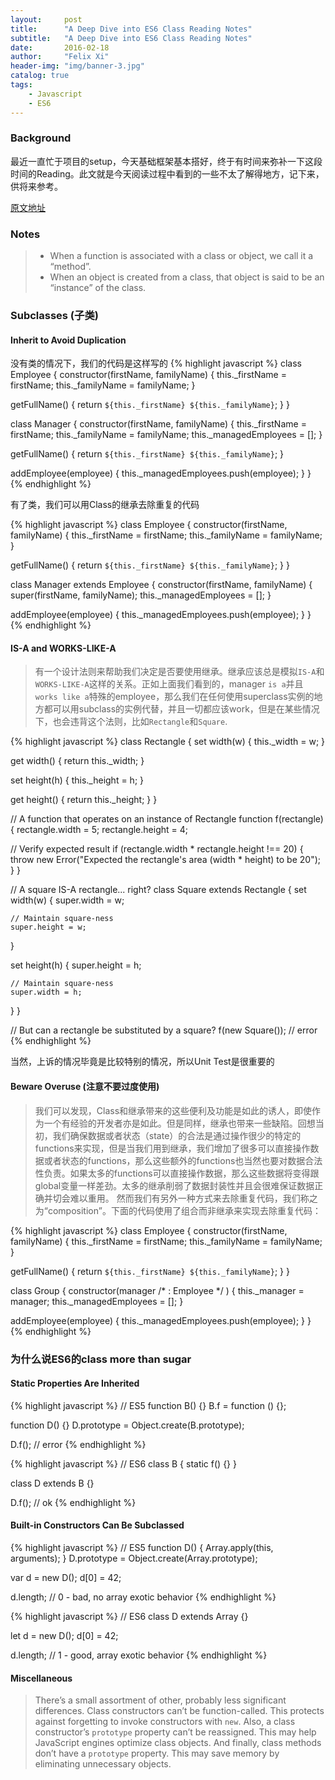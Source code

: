 ```yaml
---
layout:     post
title:      "A Deep Dive into ES6 Class Reading Notes"
subtitle:   "A Deep Dive into ES6 Class Reading Notes"
date:       2016-02-18
author:     "Felix Xi"
header-img: "img/banner-3.jpg"
catalog: true
tags:
    - Javascript
    - ES6
---
```


### Background
最近一直忙于项目的setup，今天基础框架基本搭好，终于有时间来弥补一下这段时间的Reading。此文就是今天阅读过程中看到的一些不太了解得地方，记下来，供将来参考。

[原文地址](http://www.sitepoint.com/object-oriented-javascript-deep-dive-es6-classes/)

### Notes

  > * When a function is associated with a class or object, we call it a “method”.
  > * When an object is created from a class, that object is said to be an “instance” of the class.

### Subclasses (子类)

#### Inherit to Avoid Duplication

没有类的情况下，我们的代码是这样写的
{% highlight javascript %}
class Employee {
  constructor(firstName, familyName) {
    this._firstName = firstName;
    this._familyName = familyName;
  }

  getFullName() {
    return `${this._firstName} ${this._familyName}`;
  }
}

class Manager {
  constructor(firstName, familyName) {
    this._firstName = firstName;
    this._familyName = familyName;
    this._managedEmployees = [];
  }

  getFullName() {
    return `${this._firstName} ${this._familyName}`;
  }

  addEmployee(employee) {
    this._managedEmployees.push(employee);
  }
}
{% endhighlight %}

有了类，我们可以用Class的继承去除重复的代码

{% highlight javascript %}
class Employee {
  constructor(firstName, familyName) {
    this._firstName = firstName;
    this._familyName = familyName;
  }

  getFullName() {
    return `${this._firstName} ${this._familyName}`;
  }
}

class Manager extends Employee {
  constructor(firstName, familyName) {
    super(firstName, familyName);
    this._managedEmployees = [];
  }

  addEmployee(employee) {
    this._managedEmployees.push(employee);
  }
}
{% endhighlight %}

#### IS-A and WORKS-LIKE-A

  > 有一个设计法则来帮助我们决定是否要使用继承。继承应该总是模拟`IS-A`和`WORKS-LIKE-A`这样的关系。正如上面我们看到的，manager `is a`并且`works like a`特殊的employee，那么我们在任何使用superclass实例的地方都可以用subclass的实例代替，并且一切都应该work，但是在某些情况下，也会违背这个法则，比如`Rectangle`和`Square`.

{% highlight javascript %}
class Rectangle {
  set width(w) {
    this._width = w;
  }

  get width() {
    return this._width;
  }

  set height(h) {
    this._height = h;
  }

  get height() {
    return this._height;
  }
}

// A function that operates on an instance of Rectangle
function f(rectangle) {
  rectangle.width = 5;
  rectangle.height = 4;

  // Verify expected result
  if (rectangle.width * rectangle.height !== 20) {
    throw new Error("Expected the rectangle's area (width * height) to be 20");
  }
}

// A square IS-A rectangle... right?
class Square extends Rectangle {
  set width(w) {
    super.width = w;

    // Maintain square-ness
    super.height = w;
  }

  set height(h) {
    super.height = h;

    // Maintain square-ness
    super.width = h;
  }
}

// But can a rectangle be substituted by a square?
f(new Square()); // error
{% endhighlight %}

当然，上诉的情况毕竟是比较特别的情况，所以Unit Test是很重要的

#### Beware Overuse (注意不要过度使用)

  > 我们可以发现，Class和继承带来的这些便利及功能是如此的诱人，即使作为一个有经验的开发者亦是如此。但是同样，继承也带来一些缺陷。回想当初，我们确保数据或者状态（state）的合法是通过操作很少的特定的functions来实现，但是当我们用到继承，我们增加了很多可以直接操作数据或者状态的functions，那么这些额外的functions也当然也要对数据合法性负责。如果太多的functions可以直接操作数据，那么这些数据将变得跟global变量一样差劲。太多的继承削弱了数据封装性并且会很难保证数据正确并切会难以重用。
  > 然而我们有另外一种方式来去除重复代码，我们称之为“composition”。下面的代码使用了组合而非继承来实现去除重复代码：

{% highlight javascript %}
class Employee {
  constructor(firstName, familyName) {
    this._firstName = firstName;
    this._familyName = familyName;
  }

  getFullName() {
    return `${this._firstName} ${this._familyName}`;
  }
}

class Group {
  constructor(manager /* : Employee */ ) {
    this._manager = manager;
    this._managedEmployees = [];
  }

  addEmployee(employee) {
    this._managedEmployees.push(employee);
  }
}
{% endhighlight %}

### 为什么说ES6的class more than sugar

#### Static Properties Are Inherited

{% highlight javascript %}
// ES5
function B() {}
B.f = function () {};

function D() {}
D.prototype = Object.create(B.prototype);

D.f(); // error
{% endhighlight %}

{% highlight javascript %}
// ES6
class B {
  static f() {}
}

class D extends B {}

D.f(); // ok
{% endhighlight %}

#### Built-in Constructors Can Be Subclassed

{% highlight javascript %}
// ES5
function D() {
  Array.apply(this, arguments);
}
D.prototype = Object.create(Array.prototype);

var d = new D();
d[0] = 42;

d.length; // 0 - bad, no array exotic behavior
{% endhighlight %}

{% highlight javascript %}
// ES6
class D extends Array {}

let d = new D();
d[0] = 42;

d.length; // 1 - good, array exotic behavior
{% endhighlight %}

#### Miscellaneous

  > There’s a small assortment of other, probably less significant differences. Class constructors can’t be function-called. This protects against forgetting to invoke constructors with `new`. Also, a class constructor’s `prototype` property can’t be reassigned. This may help JavaScript engines optimize class objects. And finally, class methods don’t have a `prototype` property. This may save memory by eliminating unnecessary objects.
